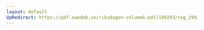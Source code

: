 ```yaml
---
layout: default
UpRedirect: https://pdf.swedeb.se/riksdagen-volumeG-pdf/199293/reg_199293/reg_199293_0293.pdf
---
```

